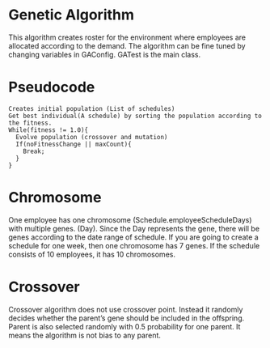 # Genetic Algorithm
This algorithm creates roster for the environment where employees are allocated according to the demand. The algorithm can be fine tuned by changing variables in GAConfig. 
GATest is the main class.

# Pseudocode 
```
Creates initial population (List of schedules)
Get best individual(A schedule) by sorting the population according to the fitness.
While(fitness != 1.0){
  Evolve population (crossover and mutation)
  If(noFitnessChange || maxCount){
    Break;
  }
}
```

# Chromosome
One employee has one chromosome (Schedule.employeeScheduleDays) with multiple genes. (Day). Since the Day represents the gene, there will be genes according to the date range of schedule. If you are going to create a schedule for one week, then one chromosome has 7 genes. If the schedule consists of 10 employees, it has 10 chromosomes. 

# Crossover
Crossover algorithm does not use crossover point. Instead it randomly decides whether the parent’s gene should be included in the offspring. Parent is also selected randomly with 0.5 probability for one parent. It means the algorithm is not bias to any parent. 

